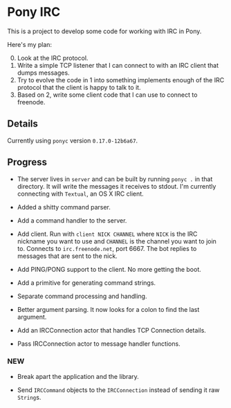 # Pony IRC

This is a project to develop some code for working with IRC in Pony.

Here's my plan:

0. Look at the IRC protocol.
1. Write a simple TCP listener that I can connect to with an IRC client that dumps messages.
2. Try to evolve the code in 1 into something implements enough of the IRC protocol that the client is happy to talk to it.
3. Based on 2, write some client code that I can use to connect to freenode.

## Details

Currently using `ponyc` version `0.17.0-12b6a67`.

## Progress

* The server lives in `server` and can be built by running `ponyc .`
  in that directory. It will write the messages it receives to
  stdout. I'm currently connecting with `Textual`, an OS X IRC client.

* Added a shitty command parser.

* Add a command handler to the server.

* Add client. Run with `client NICK CHANNEL` where `NICK` is the IRC
  nickname you want to use and `CHANNEL` is the channel you want to
  join to. Connects to `irc.freenode.net`, port 6667. The bot replies
  to messages that are sent to the nick.

* Add PING/PONG support to the client. No more getting the boot.

* Add a primitive for generating command strings.

* Separate command processing and handling.

* Better argument parsing. It now looks for a colon to find the last
  argument.

* Add an IRCConnection actor that handles TCP Connection details.

* Pass IRCConnection actor to message handler functions.

### NEW

* Break apart the application and the library.

* Send `IRCCommand` objects to the `IRCConnection` instead of sending
  it raw `String`s.
